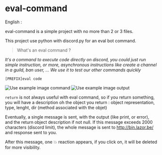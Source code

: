 # eval-command

English :

eval-command is a simple project with no more than 2 or 3 files.

This project use python with discord.py for an eval bot command.

> What's an eval command ?

*It's a command to execute code directly on discord, you could just run simple instruction, or more, asynchronous instructions like create a channel in a guild, ban user, ...
We use it to test our other commands quickly*

`[PREFIX]eval code`

![Use example image command](https://cdn.discordapp.com/attachments/711607976150171691/748192408532942848/unknown.png)
![Use example image output](https://cdn.discordapp.com/attachments/711607976150171691/748192572001747084/unknown.png)

`return` is not always useful with eval command, so if you return something, you will have a description oh the object you return : object representation, type, lenght, dir (method associated with the objet)

Eventually, a single message is sent, with the output (like print, or error), and the return object description if not null. If this message exceeds 2000 characters (discord limit), the whole message is sent to http://bin.lazor.be/ and response sent to you.

After this message, one :boom: reaction appears, if you click on, it will be deleted for more visibility.
